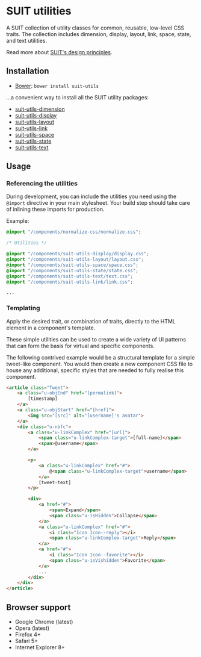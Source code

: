 # SUIT utilities

A SUIT collection of utility classes for common, reusable, low-level CSS traits.
The collection includes dimension, display, layout, link, space, state, and
text utilities.

Read more about [SUIT's design principles](https://github.com/necolas/suit/).

## Installation

* [Bower](https://github.com/twitter/bower/): `bower install suit-utils`

…a convenient way to install all the SUIT utility packages:

* [suit-utils-dimension](https://github.com/necolas/suit-utils-dimension)
* [suit-utils-display](https://github.com/necolas/suit-utils-display)
* [suit-utils-layout](https://github.com/necolas/suit-utils-layout)
* [suit-utils-link](https://github.com/necolas/suit-utils-link)
* [suit-utils-space](https://github.com/necolas/suit-utils-space)
* [suit-utils-state](https://github.com/necolas/suit-utils-state)
* [suit-utils-text](https://github.com/necolas/suit-utils-text)

## Usage

### Referencing the utilities

During development, you can include the utilities you need using the `@import`
directive in your main stylesheet. Your build step should take care of inlining
these imports for production.

Example:

```css
@import "/components/normalize-css/normalize.css";

/* Utilities */

@import "/components/suit-utils-display/display.css";
@import "/components/suit-utils-layout/layout.css";
@import "/components/suit-utils-space/space.css";
@import "/components/suit-utils-state/state.css";
@import "/components/suit-utils-text/text.css";
@import "/components/suit-utils-link/link.css";

...
```

### Templating

Apply the desired trait, or combination of traits, directly to the HTML element
in a component's template.

These simple utilities can be used to create a wide variety of UI patterns that
can form the basis for virtual and specific components.

The following contrived example would be a structural template for a simple
tweet-like component. You would then create a new component CSS file to house
any additional, specific styles that are needed to fully realise this
component.

```html
<article class="Tweet">
    <a class="u-objEnd" href="[permalink]">
        [timestamp]
    </a>
    <a class="u-objStart" href="[href]">
        <img src="[src]" alt="[username]'s avatar">
    </a>
    <div class="u-nbfc">
        <a class="u-linkComplex" href="[url]">
            <span class="u-linkComplex-target">[full-name]</span>
            <span>@username</span>
        </a>

        <p>
            <a class="u-linkComplex" href="#">
                @<span class="u-linkComplex-target">username</span>
            </a>
            [tweet-text]
        </p>

        <div>
            <a href="#">
                <span>Expand</span>
                <span class="u-isHidden">Collapse</span>
            </a>
            <a class="u-linkComplex" href="#">
                <i class="Icon Icon--reply"></i>
                <span class="u-linkComplex-target">Reply</span>
            </a>
            <a href="#">
                <i class="Icon Icon--favorite"></i>
                <span class="u-isVishidden">Favorite</span>
            </a>
            ...
        </div>
    </div>
</article>
```

## Browser support

* Google Chrome (latest)
* Opera (latest)
* Firefox 4+
* Safari 5+
* Internet Explorer 8+
